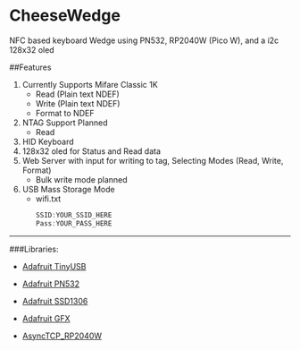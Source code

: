 # CheeseWedge
NFC based keyboard Wedge using PN532, RP2040W (Pico W), and a i2c 128x32 oled


##Features
1. Currently Supports Mifare Classic 1K
    * Read   (Plain text NDEF)
    * Write  (Plain text NDEF)
    * Format to NDEF  
2. NTAG Support Planned
    * Read  
3. HID Keyboard
4. 128x32 oled for Status and Read data
5. Web Server with input for writing to tag, Selecting Modes (Read, Write, Format)
    * Bulk write mode planned  
6. USB Mass Storage Mode
    * wifi.txt
      ```cpp
      SSID:YOUR_SSID_HERE
      Pass:YOUR_PASS_HERE
      ```


---
###Libraries:

  * [Adafruit TinyUSB](https://github.com/adafruit/Adafruit_TinyUSB_Arduino)

  * [Adafruit PN532](https://github.com/adafruit/Adafruit-PN532)

  * [Adafruit SSD1306](https://github.com/adafruit/Adafruit_SSD1306) 

  * [Adafruit GFX](https://github.com/adafruit/Adafruit-GFX-Library)

  * [AsyncTCP_RP2040W](https://github.com/khoih-prog/AsyncTCP_RP2040W)
